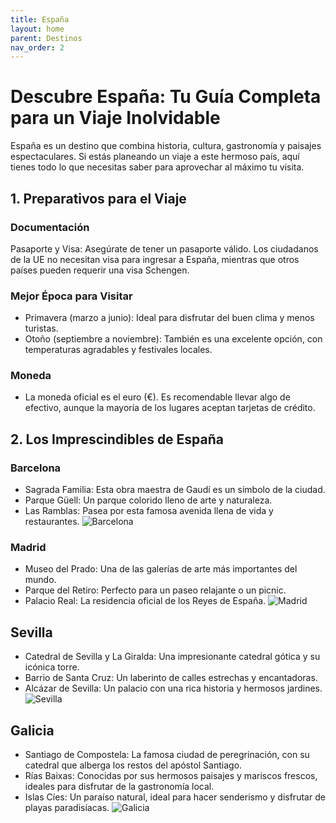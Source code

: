 ```yaml
---
title: España
layout: home
parent: Destinos
nav_order: 2
---
```


# Descubre España: Tu Guía Completa para un Viaje Inolvidable

España es un destino que combina historia, cultura, gastronomía y paisajes espectaculares.
Si estás planeando un viaje a este hermoso país, aquí tienes todo lo que necesitas saber para aprovechar al máximo tu visita.

## 1. Preparativos para el Viaje

### Documentación
   
Pasaporte y Visa: Asegúrate de tener un pasaporte válido. Los ciudadanos de la UE no necesitan visa para ingresar a España, mientras que otros países pueden requerir una visa Schengen.
   
### Mejor Época para Visitar
   
- Primavera (marzo a junio): Ideal para disfrutar del buen clima y menos turistas.
- Otoño (septiembre a noviembre): También es una excelente opción, con temperaturas agradables y festivales locales.
   
### Moneda

- La moneda oficial es el euro (€). Es recomendable llevar algo de efectivo, aunque la mayoría de los lugares aceptan tarjetas de crédito.

## 2. Los Imprescindibles de España

### Barcelona
- Sagrada Familia: Esta obra maestra de Gaudí es un símbolo de la ciudad.
- Parque Güell: Un parque colorido lleno de arte y naturaleza.
- Las Ramblas: Pasea por esta famosa avenida llena de vida y restaurantes.
  ![Barcelona](https://hips.hearstapps.com/hmg-prod/images/barcelona-city-skyline-with-sagrada-familia-royalty-free-image-1692960079.jpg)

### Madrid
- Museo del Prado: Una de las galerías de arte más importantes del mundo.
- Parque del Retiro: Perfecto para un paseo relajante o un picnic.
- Palacio Real: La residencia oficial de los Reyes de España.
![Madrid](https://www.civitatis.com/f/pseo/espana/madrid/gran-via-noche-madrid-1200.jpg)


## Sevilla
- Catedral de Sevilla y La Giralda: Una impresionante catedral gótica y su icónica torre.
- Barrio de Santa Cruz: Un laberinto de calles estrechas y encantadoras.
- Alcázar de Sevilla: Un palacio con una rica historia y hermosos jardines.
![Sevilla](https://github.com/user-attachments/assets/6a8007c9-9e3c-4c84-8a56-fcb5911dfd33)

## Galicia
- Santiago de Compostela: La famosa ciudad de peregrinación, con su catedral que alberga los restos del apóstol Santiago.
- Rías Baixas: Conocidas por sus hermosos paisajes y mariscos frescos, ideales para disfrutar de la gastronomía local.
- Islas Cíes: Un paraíso natural, ideal para hacer senderismo y disfrutar de playas paradisíacas.
 ![Galicia](https://res.cloudinary.com/worldpackers/image/upload/c_limit,f_auto,q_auto,w_1140/eqsl2dtjtezprsds8887) 
